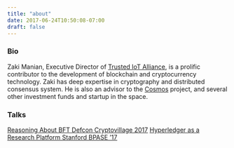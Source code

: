 ```yaml
---
title: "about"
date: 2017-06-24T10:50:08-07:00
draft: false
---
```


### Bio

Zaki Manian, Executive Director of [Trusted IoT Alliance](https://trusted-iot.org), is a prolific contributor to the development of blockchain and cryptocurrency technology. Zaki has deep expertise in cryptography and distributed consensus system.  He is also an advisor to the [Cosmos](https://cosmos.network) project, and several other investment funds and startup in the space.

### Talks

[Reasoning About BFT Defcon Cryptovillage 2017](https://zmanian.github.io/ReasoningAboutBFT/)
[Hyperledger as a Research Platform Stanford BPASE ’17](https://www.youtube.com/watch?v=X65hV4mkulM&feature=youtu.be)